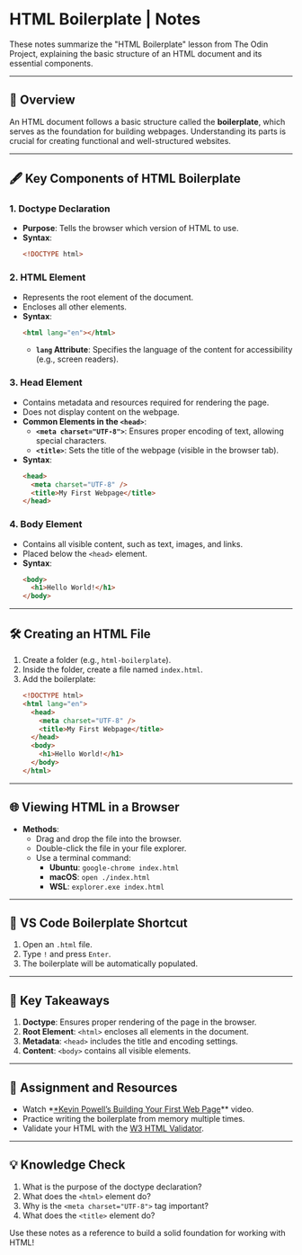 # HTML Boilerplate | Notes

These notes summarize the "HTML Boilerplate" lesson from The Odin Project, explaining the basic structure of an HTML document and its essential components.

---

## 📜 Overview

An HTML document follows a basic structure called the **boilerplate**, which serves as the foundation for building webpages. Understanding its parts is crucial for creating functional and well-structured websites.

---

## 🖋️ Key Components of HTML Boilerplate

### 1. **Doctype Declaration**

- **Purpose**: Tells the browser which version of HTML to use.
- **Syntax**:
  ```html
  <!DOCTYPE html>
  ```

### 2. **HTML Element**

- Represents the root element of the document.
- Encloses all other elements.
- **Syntax**:
  ```html
  <html lang="en"></html>
  ```
  - **`lang` Attribute**: Specifies the language of the content for accessibility (e.g., screen readers).

### 3. **Head Element**

- Contains metadata and resources required for rendering the page.
- Does not display content on the webpage.
- **Common Elements in the `<head>`**:
  - **`<meta charset="UTF-8">`**: Ensures proper encoding of text, allowing special characters.
  - **`<title>`**: Sets the title of the webpage (visible in the browser tab).
- **Syntax**:
  ```html
  <head>
    <meta charset="UTF-8" />
    <title>My First Webpage</title>
  </head>
  ```

### 4. **Body Element**

- Contains all visible content, such as text, images, and links.
- Placed below the `<head>` element.
- **Syntax**:
  ```html
  <body>
    <h1>Hello World!</h1>
  </body>
  ```

---

## 🛠️ Creating an HTML File

1. Create a folder (e.g., `html-boilerplate`).
2. Inside the folder, create a file named `index.html`.
3. Add the boilerplate:
   ```html
   <!DOCTYPE html>
   <html lang="en">
     <head>
       <meta charset="UTF-8" />
       <title>My First Webpage</title>
     </head>
     <body>
       <h1>Hello World!</h1>
     </body>
   </html>
   ```

---

## 🌐 Viewing HTML in a Browser

- **Methods**:
  - Drag and drop the file into the browser.
  - Double-click the file in your file explorer.
  - Use a terminal command:
    - **Ubuntu**: `google-chrome index.html`
    - **macOS**: `open ./index.html`
    - **WSL**: `explorer.exe index.html`

---

## 🚀 VS Code Boilerplate Shortcut

1. Open an `.html` file.
2. Type `!` and press `Enter`.
3. The boilerplate will be automatically populated.

---

## 🎯 Key Takeaways

1. **Doctype**: Ensures proper rendering of the page in the browser.
2. **Root Element**: `<html>` encloses all elements in the document.
3. **Metadata**: `<head>` includes the title and encoding settings.
4. **Content**: `<body>` contains all visible elements.

---

## 📖 Assignment and Resources

- Watch *[*Kevin Powell’s Building Your First Web Page](https://www.youtube.com/watch?v=V8UAEoOvqFg&t=93s)\*\* video.
- Practice writing the boilerplate from memory multiple times.
- Validate your HTML with the [W3 HTML Validator](https://validator.w3.org/).

---

## 💡 Knowledge Check

1. What is the purpose of the doctype declaration?
2. What does the `<html>` element do?
3. Why is the `<meta charset="UTF-8">` tag important?
4. What does the `<title>` element do?

Use these notes as a reference to build a solid foundation for working with HTML!

